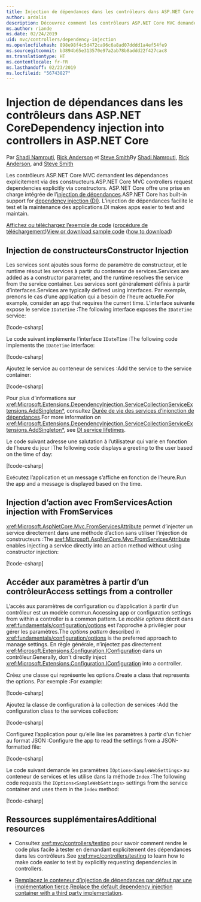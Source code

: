 ```yaml
---
title: Injection de dépendances dans les contrôleurs dans ASP.NET Core
author: ardalis
description: Découvrez comment les contrôleurs ASP.NET Core MVC demandent explicitement leurs dépendances par le biais de leurs constructeurs avec l’injection de dépendances dans ASP.NET Core.
ms.author: riande
ms.date: 02/24/2019
uid: mvc/controllers/dependency-injection
ms.openlocfilehash: 898e98f4c5d472ca96c6a8ad07dddd1a4ef54fe9
ms.sourcegitcommit: b3894b65e313570e97a2ab78b8addd22f427cac8
ms.translationtype: HT
ms.contentlocale: fr-FR
ms.lasthandoff: 02/23/2019
ms.locfileid: "56743827"
---
```

# <a name="dependency-injection-into-controllers-in-aspnet-core"></a><span data-ttu-id="2a68d-103">Injection de dépendances dans les contrôleurs dans ASP.NET Core</span><span class="sxs-lookup"><span data-stu-id="2a68d-103">Dependency injection into controllers in ASP.NET Core</span></span>

<a name="dependency-injection-controllers"></a>

<span data-ttu-id="2a68d-104">Par [Shadi Namrouti](https://github.com/shadinamrouti), [Rick Anderson](https://twitter.com/RickAndMSFT) et [Steve Smith](https://github.com/ardalis)</span><span class="sxs-lookup"><span data-stu-id="2a68d-104">By [Shadi Namrouti](https://github.com/shadinamrouti), [Rick Anderson](https://twitter.com/RickAndMSFT), and [Steve Smith](https://github.com/ardalis)</span></span>

<span data-ttu-id="2a68d-105">Les contrôleurs ASP.NET Core MVC demandent les dépendances explicitement via des constructeurs.</span><span class="sxs-lookup"><span data-stu-id="2a68d-105">ASP.NET Core MVC controllers request dependencies explicitly via constructors.</span></span> <span data-ttu-id="2a68d-106">ASP.NET Core offre une prise en charge intégrée de l’[injection de dépendances](xref:fundamentals/dependency-injection).</span><span class="sxs-lookup"><span data-stu-id="2a68d-106">ASP.NET Core has built-in support for [dependency injection (DI)](xref:fundamentals/dependency-injection).</span></span> <span data-ttu-id="2a68d-107">L’injection de dépendances facilite le test et la maintenance des applications.</span><span class="sxs-lookup"><span data-stu-id="2a68d-107">DI makes apps easier to test and maintain.</span></span>

<span data-ttu-id="2a68d-108">[Affichez ou téléchargez l’exemple de code](https://github.com/aspnet/Docs/tree/master/aspnetcore/mvc/controllers/dependency-injection/sample) ([procédure de téléchargement](xref:index#how-to-download-a-sample))</span><span class="sxs-lookup"><span data-stu-id="2a68d-108">[View or download sample code](https://github.com/aspnet/Docs/tree/master/aspnetcore/mvc/controllers/dependency-injection/sample) ([how to download](xref:index#how-to-download-a-sample))</span></span>

## <a name="constructor-injection"></a><span data-ttu-id="2a68d-109">Injection de constructeurs</span><span class="sxs-lookup"><span data-stu-id="2a68d-109">Constructor Injection</span></span>

<span data-ttu-id="2a68d-110">Les services sont ajoutés sous forme de paramètre de constructeur, et le runtime résout les services à partir du conteneur de services.</span><span class="sxs-lookup"><span data-stu-id="2a68d-110">Services are added as a constructor parameter, and the runtime resolves the service from the service container.</span></span> <span data-ttu-id="2a68d-111">Les services sont généralement définis à partir d’interfaces.</span><span class="sxs-lookup"><span data-stu-id="2a68d-111">Services are typically defined using interfaces.</span></span> <span data-ttu-id="2a68d-112">Par exemple, prenons le cas d’une application qui a besoin de l’heure actuelle.</span><span class="sxs-lookup"><span data-stu-id="2a68d-112">For example, consider an app that requires the current time.</span></span> <span data-ttu-id="2a68d-113">L’interface suivante expose le service `IDateTime` :</span><span class="sxs-lookup"><span data-stu-id="2a68d-113">The following interface exposes the `IDateTime` service:</span></span>

[!code-csharp[](dependency-injection/sample/ControllerDI/Interfaces/IDateTime.cs?name=snippet)]

<span data-ttu-id="2a68d-114">Le code suivant implémente l’interface `IDateTime` :</span><span class="sxs-lookup"><span data-stu-id="2a68d-114">The following code implements the `IDateTime` interface:</span></span>

[!code-csharp[](dependency-injection/sample/ControllerDI/Services/SystemDateTime.cs?name=snippet)]

<span data-ttu-id="2a68d-115">Ajoutez le service au conteneur de services :</span><span class="sxs-lookup"><span data-stu-id="2a68d-115">Add the service to the service container:</span></span>

[!code-csharp[](dependency-injection/sample/ControllerDI/Startup1.cs?name=snippet&highlight=3)]

<span data-ttu-id="2a68d-116">Pour plus d’informations sur <xref:Microsoft.Extensions.DependencyInjection.ServiceCollectionServiceExtensions.AddSingleton*>, consultez [Durée de vie des services d’injonction de dépendances](xref:fundamentals/dependency-injection#service-lifetimes).</span><span class="sxs-lookup"><span data-stu-id="2a68d-116">For more information on <xref:Microsoft.Extensions.DependencyInjection.ServiceCollectionServiceExtensions.AddSingleton*>, see [DI service lifetimes](xref:fundamentals/dependency-injection#service-lifetimes).</span></span>

<span data-ttu-id="2a68d-117">Le code suivant adresse une salutation à l’utilisateur qui varie en fonction de l’heure du jour :</span><span class="sxs-lookup"><span data-stu-id="2a68d-117">The following code displays a greeting to the user based on the time of day:</span></span>

[!code-csharp[](dependency-injection/sample/ControllerDI/Controllers/HomeController.cs?name=snippet)]

<span data-ttu-id="2a68d-118">Exécutez l’application et un message s’affiche en fonction de l’heure.</span><span class="sxs-lookup"><span data-stu-id="2a68d-118">Run the app and a message is displayed based on the time.</span></span>

## <a name="action-injection-with-fromservices"></a><span data-ttu-id="2a68d-119">Injection d’action avec FromServices</span><span class="sxs-lookup"><span data-stu-id="2a68d-119">Action injection with FromServices</span></span>

<span data-ttu-id="2a68d-120"><xref:Microsoft.AspNetCore.Mvc.FromServicesAttribute> permet d’injecter un service directement dans une méthode d’action sans utiliser l’injection de constructeurs :</span><span class="sxs-lookup"><span data-stu-id="2a68d-120">The <xref:Microsoft.AspNetCore.Mvc.FromServicesAttribute> enables injecting a service directly into an action method without using constructor injection:</span></span>

[!code-csharp[](dependency-injection/sample/ControllerDI/Controllers/HomeController.cs?name=snippet2)]

## <a name="access-settings-from-a-controller"></a><span data-ttu-id="2a68d-121">Accéder aux paramètres à partir d’un contrôleur</span><span class="sxs-lookup"><span data-stu-id="2a68d-121">Access settings from a controller</span></span>

<span data-ttu-id="2a68d-122">L’accès aux paramètres de configuration ou d’application à partir d’un contrôleur est un modèle commun.</span><span class="sxs-lookup"><span data-stu-id="2a68d-122">Accessing app or configuration settings from within a controller is a common pattern.</span></span> <span data-ttu-id="2a68d-123">Le *modèle options* décrit dans <xref:fundamentals/configuration/options> est l’approche à privilégier pour gérer les paramètres.</span><span class="sxs-lookup"><span data-stu-id="2a68d-123">The *options pattern* described in <xref:fundamentals/configuration/options> is the preferred approach to manage settings.</span></span> <span data-ttu-id="2a68d-124">En règle générale, n’injectez pas directement <xref:Microsoft.Extensions.Configuration.IConfiguration> dans un contrôleur.</span><span class="sxs-lookup"><span data-stu-id="2a68d-124">Generally, don't directly inject <xref:Microsoft.Extensions.Configuration.IConfiguration> into a controller.</span></span>

<span data-ttu-id="2a68d-125">Créez une classe qui représente les options.</span><span class="sxs-lookup"><span data-stu-id="2a68d-125">Create a class that represents the options.</span></span> <span data-ttu-id="2a68d-126">Par exemple :</span><span class="sxs-lookup"><span data-stu-id="2a68d-126">For example:</span></span>

[!code-csharp[](dependency-injection/sample/ControllerDI/Models/SampleWebSettings.cs?name=snippet)]

<span data-ttu-id="2a68d-127">Ajoutez la classe de configuration à la collection de services :</span><span class="sxs-lookup"><span data-stu-id="2a68d-127">Add the configuration class to the services collection:</span></span>

[!code-csharp[](dependency-injection/sample/ControllerDI/Startup.cs?highlight=4&name=snippet1)]

<span data-ttu-id="2a68d-128">Configurez l’application pour qu’elle lise les paramètres à partir d’un fichier au format JSON :</span><span class="sxs-lookup"><span data-stu-id="2a68d-128">Configure the app to read the settings from a JSON-formatted file:</span></span>

[!code-csharp[](dependency-injection/sample/ControllerDI/Program.cs?name=snippet&range=10-15)]

<span data-ttu-id="2a68d-129">Le code suivant demande les paramètres `IOptions<SampleWebSettings>` au conteneur de services et les utilise dans la méthode `Index` :</span><span class="sxs-lookup"><span data-stu-id="2a68d-129">The following code requests the `IOptions<SampleWebSettings>` settings from the service container and uses them in the `Index` method:</span></span>

[!code-csharp[](dependency-injection/sample/ControllerDI/Controllers/SettingsController.cs?name=snippet)]

## <a name="additional-resources"></a><span data-ttu-id="2a68d-130">Ressources supplémentaires</span><span class="sxs-lookup"><span data-stu-id="2a68d-130">Additional resources</span></span>

* <span data-ttu-id="2a68d-131">Consultez <xref:mvc/controllers/testing> pour savoir comment rendre le code plus facile à tester en demandant explicitement des dépendances dans les contrôleurs.</span><span class="sxs-lookup"><span data-stu-id="2a68d-131">See <xref:mvc/controllers/testing> to learn how to make code easier to test by explicitly requesting dependencies in controllers.</span></span>

* <span data-ttu-id="2a68d-132">[Remplacez le conteneur d’injection de dépendances par défaut par une implémentation tierce](xref:fundamentals/dependency-injection#default-service-container-replacement).</span><span class="sxs-lookup"><span data-stu-id="2a68d-132">[Replace the default dependency injection container with a third party implementation](xref:fundamentals/dependency-injection#default-service-container-replacement).</span></span>
